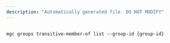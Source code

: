 ```yaml
---
description: "Automatically generated file. DO NOT MODIFY"
---
```


```cli

mgc groups transitive-member-of list --group-id {group-id}

```
